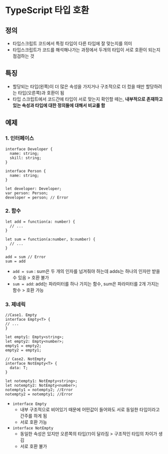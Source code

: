# TypeScript 타입 호환

## 정의
- 타입스크립트 코드에서 특정 타입이 다른 타입에 잘 맞는지를 의미
- 타입스크립트가 코드를 해석해나가는 과정에서 두개의 타입이 서로 호환이 되는지 점검하는 것

## 특징
- 할당되는 타입(왼쪽)이 더 많은 속성을 가지거나 구조적으로 더 컸을 때만 할당하려는 타입(오른쪽)과 호환이 됨
- 타입 스크립트에서 코드간에 타입이 서로 맞는지 확인할 떼는, **내부적으로 존재하고 있는 속성과 타입에 대한 정의들에 대해서 비교를 함**

## 예제

### 1. 인터페이스
```
interface Developer {
  name: string;
  skill: string;
}

interface Person {
  name: string;
}

let developer: Developer;
var person: Person;
developer = person; // Error
```

### 2. 함수
```
let add = function(a: number) {
  // ...
}

let sum = function(a:number, b:number) {
  // ...
}

add = sum // Error
sum = add
```
- `add = sum` : sum은 두 개의 인자를 넘겨줘야 하는데 adds는 하나의 인자만 받을 수 있음 > 호환 불가
- `sum = add`: add는 파라미터를 하나 가지는 함수, sum은 파라미터를 2개 가지는 함수 > 호환 가능

### 3. 제네릭
```
//Case1. Empty
interface Empty<T> {
// ...
}

let empty1: Empty<string>;
let empty2: Empty<number>;
empty1 = empty2;
empty2 = empty1;

// Case2. NotEmpty
interface NotEmpty<T> {
  data: T;
}

let notempty1: NotEmpty<string>;
let notempty2: NotEmpty<number>;
notempty1 = notempty2; //Error
notempty2 = notempty1; //Error
```
- `interface Empty`
  - 내부 구조적으로 비어있기 때문에 어떤값이 들어와도 서로 동일한 타입이라고 간주를 하게 됨
  - 서로 호환 가능
- `interface NotEmpty`
  - 동일한 속성은 있지만 오른쪽의 타입(`T`)이 달라짐 > 구조적인 타입의 차이가 생김
  - 서로 호환 불가